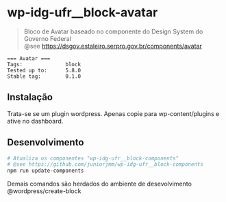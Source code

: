 # wp-idg-ufr__block-avatar

> Bloco de Avatar baseado no componente do Design System do Governo Federal <br />
> @see https://dsgov.estaleiro.serpro.gov.br/components/avatar

```
=== Avatar ===
Tags:              block
Tested up to:      5.8.0
Stable tag:        0.1.0
```

## Instalação

Trata-se se um plugin wordpress. Apenas copie para wp-content/plugins e ative no dashboard.

## Desenvolvimento

```bash
# Atualiza os componentes "wp-idg-ufr__block-components" 
# @see https://github.com/juniorjmm/wp-idg-ufr__block-components
npm run update-components
```
Demais comandos são herdados do ambiente de desevolvimento @wordpress/create-block

